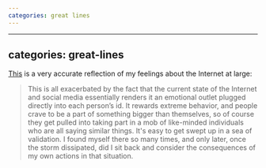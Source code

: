```yaml
---
categories: great lines
---
```


---
categories: great-lines
---

[This](https://www.nooctothorpe.com/blog/2021/6/4/hey-so-i-think-i-fucking-hate-the-internet) is a very accurate reflection of my feelings about the Internet at large: 

> This is all exacerbated by the fact that the current state of the Internet and social media essentially renders it an emotional outlet plugged directly into each person’s id. It rewards extreme behavior, and people crave to be a part of something bigger than themselves, so of course they get pulled into taking part in a mob of like-minded individuals who are all saying similar things. It's easy to get swept up in a sea of validation. I found myself there so many times, and only later, once the storm dissipated, did I sit back and consider the consequences of my own actions in that situation.